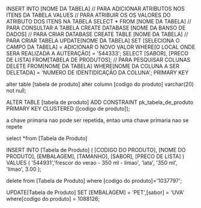 INSERT INTO [NOME DA TABELA] // PARA ADICIONAR ATRIBUTOS NOS ITENS DA TABELA
VALUES // PARA ATRIBUIR OS OS VALORES DO ATRIBUTO DOS ITENS NA TABELA
SELECT * FROM [NOME DA TABELA] // PARA CONSULTAR A TABELA
CREATE DATABASE [NOME DA BANSO DE DADOS] // PARA CRIAR DATABASE
CREATE TABLE [NOME DA TABELA] // PARA CRIAR TABELA
UPDATE[NOME DA TABELA]
SET [SELECIONA O CAMPO DA TABELA] = ADICIONAR O NOVO VALOR
WHERE[O LOCAL ONDE SERA REALIZADA A AUTERAÇÃO] = '544333';
SELECT [SABOR], [PRECO DE LISTA] FROM[TABELA DE PRODUTOS]; // PARA PESQUISAR COLUNAS
DELETE FROM[NOME DA TABELA] WHERE[NOME DA COLUNA A SER DELETADA] = 'NUMERO DE IDENTIDICAÇÃO DA COLUNA';
PRIMARY KEY

alter table [tabela de produto]
alter column [codigo do produto] varchar(20) not null;

ALTER TABLE [tabela de produto]
ADD CONSTRAINT pk_tabela_de_produto PRIMARY KEY CLUSTERED ([codigo de produto]);







a chave primaria nao pode ser repetida, entao uma chave primaria nao se repete 



select *from [Tabela de Produto]

INSERT INTO [Tabela de Produto]
(
[CODIGO DO PRODUTO],
[NOME DO PRODUTO],
[EMBALAGEM],
[TAMANHO],
[SABOR],
[PRECO DE LISTA]
)
VALUES
(
'544931','frescor do verao - 350 ml - limao',
'lata',
'350 ml',
'limao',
3.00
);


delete from [Tabela de Produto]
where [codigo do produto]='1037797';

UPDATE[Tabela de Produto]
SET [EMBALAGEM] = 'PET',[sabor] = 'UVA'
where[codigo do produto] = 1088126;
